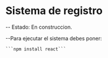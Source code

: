 <h1>Sistema de registro</h1>

-- Estado: En construccion.

--Para ejecutar el sistema debes poner:

    ```npm install react```
